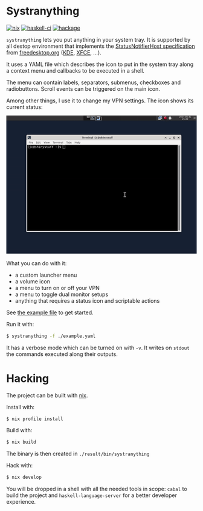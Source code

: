 # Systranything

[![nix][status-nix-png]][status-nix] 
[![haskell-ci][status-haskell-ci-png]][status-haskell-ci]
[![hackage][hackage-png]][hackage]

`systranything` lets you put anything in your system tray. It is supported by 
all destop environment that implements the [StatusNotifierHost 
specification][status-notifier-host] from [freedesktop.org][freedesktop] 
([KDE][kde], [XFCE][xfce], ...).

It uses a YAML file which describes the icon to put in the system tray along a 
context menu and callbacks to be executed in a shell.

The menu can contain labels, separators, submenus, checkboxes and radiobuttons. 
Scroll events can be triggered on the main icon.

Among other things, I use it to change my VPN settings. The icon shows its 
current status:

![demo](./demo.gif)

What you can do with it:

- a custom launcher menu
- a volume icon
- a menu to turn on or off your VPN
- a menu to toggle dual monitor setups
- anything that requires a status icon and scriptable actions

See [the example file](example.yaml) to get started.

Run it with:

```bash
$ systranything -f ./example.yaml
```

It has a verbose mode which can be turned on with `-v`. It writes on `stdout` 
the commands executed along their outputs.

# Hacking

The project can be built with [nix][nix].

Install with:

```bash
$ nix profile install
```

Build with:

```bash
$ nix build
```

The binary is then created in `./result/bin/systranything`

Hack with:

```bash
$ nix develop
```

You will be dropped in a shell with all the needed tools in scope: `cabal` to 
build the project and `haskell-language-server` for a better developer 
experience.

[freedesktop]: https://www.freedesktop.org/wiki/
[hackage-png]: https://img.shields.io/hackage/v/systranything
[hackage]: https://hackage.haskell.org/package/systranything
[kde]: https://kde.org/
[nix]: https://nixos.org/
[polybar]: https://polybar.github.io/
[status-haskell-ci-png]: https://github.com/jecaro/systranything/workflows/Haskell-CI/badge.svg
[status-haskell-ci]: https://github.com/jecaro/systranything/actions/workflows/haskell-ci.yml
[status-nix-png]: https://github.com/jecaro/systranything/workflows/nix/badge.svg
[status-nix]: https://github.com/jecaro/systranything/actions/workflows/nix.yml
[status-notifier-host]: https://www.freedesktop.org/wiki/Specifications/StatusNotifierItem/StatusNotifierHost/
[xfce]: https://www.xfce.org/

